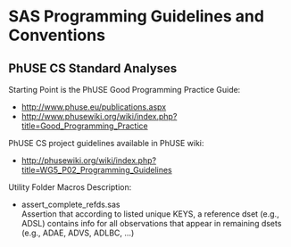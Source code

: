 
SAS Programming Guidelines and Conventions
==========================================
PhUSE CS Standard Analyses
---------------------------

Starting Point is the PhUSE Good Programming Practice Guide:
* http://www.phuse.eu/publications.aspx
* http://www.phusewiki.org/wiki/index.php?title=Good_Programming_Practice

PhUSE CS project guidelines available in PhUSE wiki:
* http://phusewiki.org/wiki/index.php?title=WG5_P02_Programming_Guidelines

Utility Folder Macros Description:
* assert_complete_refds.sas  
  Assertion that according to listed unique KEYS, a reference dset (e.g., ADSL) contains info
  for all observations that appear in remaining dsets (e.g., ADAE, ADVS, ADLBC, ...)
  
